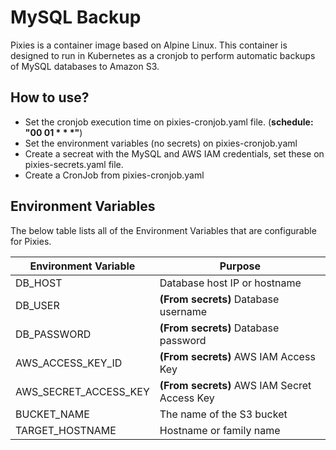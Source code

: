 # MySQL Backup
Pixies is a container image based on Alpine Linux. This container is designed to run in Kubernetes as a cronjob to perform automatic backups of MySQL databases to Amazon S3.

## How to use?

- Set the cronjob execution time on pixies-cronjob.yaml file. (**schedule: "00 01 * * *"**)
- Set the environment variables (no secrets) on pixies-cronjob.yaml
- Create a secreat with the MySQL and AWS IAM credentials, set these on pixies-secrets.yaml file.
- Create a CronJob from pixies-cronjob.yaml 

## Environment Variables

The below table lists all of the Environment Variables that are configurable for Pixies.

| Environment Variable             | Purpose                                              |
| -------------------------------- | -----------------------------------------------------|
| DB_HOST                          | Database host IP or hostname                         |
| DB_USER                          | **(From secrets)** Database username                 |
| DB_PASSWORD                      | **(From secrets)** Database password                 |                  
| AWS_ACCESS_KEY_ID                | **(From secrets)** AWS IAM Access Key                |
| AWS_SECRET_ACCESS_KEY            | **(From secrets)** AWS IAM Secret Access Key         |                                                     
| BUCKET_NAME                      | The name of the S3 bucket                            |
| TARGET_HOSTNAME                  | Hostname or family name                              |


